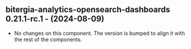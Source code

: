   ## bitergia-analytics-opensearch-dashboards 0.21.1-rc.1 - (2024-08-09)
  
  * No changes on this component. The version is bumped to align it
    with the rest of the components.
